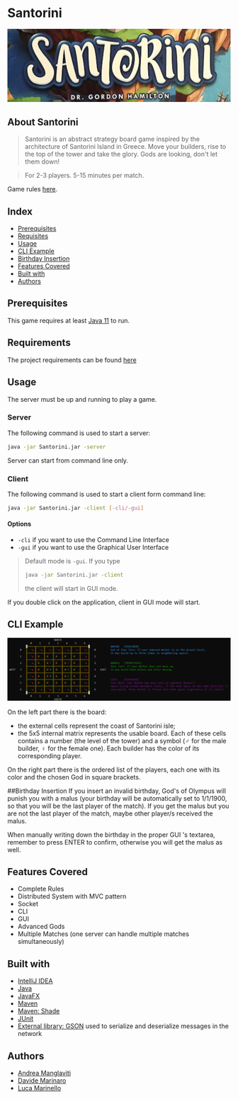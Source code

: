 # Santorini
![SANTORINI README LOGO](SantoriniReadmeLogo.jpg)

## About Santorini
>Santorini is an abstract strategy board game inspired by the architecture of Santorini Island in Greece. 
>Move your builders, rise to the top of the tower and take the glory. 
>Gods are looking, don't let them down!

>For 2-3 players. 5-15 minutes per match.

Game rules [here](https://www.ultraboardgames.com/santorini/game-rules.php).

## Index
* [Prerequisites](#prerequisites)
* [Requisites](#requirements)
* [Usage](#usage)
* [CLI Example](#cli-example)
* [Birthday Insertion](#birthday-insertion)
* [Features Covered](#features-covered)
* [Built with](#built-with)
* [Authors](#authors)

## Prerequisites
This game requires at least [Java 11](https://www.java.com/it/download/) to run.

## Requirements
The project requirements can be found [here](ReadmeGameRequirements.pdf)

## Usage
The server must be up and running to play a game.

### Server
The following command is used to start a server:
```bash
java -jar Santorini.jar -server
```
Server can start from command line only.

### Client
The following command is used to start a client form command line:
```bash
java -jar Santorini.jar -client [-cli/-gui]
```
#### Options
* `-cli` if you want to use the Command Line Interface
* `-gui` if you want to use the Graphical User Interface
> Default mode is `-gui`. If you type
>```bash
>java -jar Santorini.jar -client
>```
> the client will start in GUI mode.

If you double click on the application, client in GUI mode will start.

## CLI Example
![README CLI EXAMPLE](ReadmeCliExample.png)

On the left part there is the board:
* the external cells represent the coast of Santorini isle;
* the 5x5 internal matrix represents the usable board. Each of these cells contains a number (the level of the tower) and a symbol (♂ for the male builder, ♀ for the female one). Each builder has the color of its corresponding player.

On the right part there is the ordered list of the players, each one with its color and the chosen God in square brackets.

##Birthday Insertion
If you insert an invalid birthday, God's of Olympus will punish you with a malus (your birthday will be automatically set to 1/1/1900, so that you will be the last player of the match).
If you get the malus but you are not the last player of the match, maybe other player/s received the malus.

When manually writing down the birthday in the proper GUI 's textarea, remember to press ENTER to confirm, otherwise you will get the malus as well.

## Features Covered
* Complete Rules
* Distributed System with MVC pattern
* Socket
* CLI
* GUI
* Advanced Gods
* Multiple Matches (one server can handle multiple matches simultaneously)

## Built with
* [IntelliJ IDEA](https://www.jetbrains.com/idea/)
* [Java](https://www.java.com/it/download/)
* [JavaFX](https://openjfx.io)
* [Maven](https://maven.apache.org)
* [Maven: Shade](https://maven.apache.org/plugins/maven-shade-plugin/)
* [JUnit](https://junit.org/junit4/)
* [External library: GSON](https://github.com/google/gson) used to serialize and deserialize messages in the network

## Authors
* [Andrea Manglaviti](https://github.com/AndreaMangla)
* [Davide Marinaro](https://github.com/davsailor)
* [Luca Marinello](https://github.com/LukeMari)